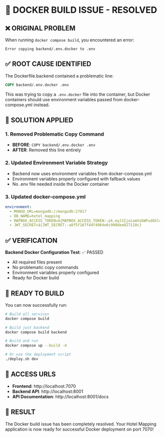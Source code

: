 🐳 DOCKER BUILD ISSUE - RESOLVED
===============================

## ❌ **ORIGINAL PROBLEM**
When running `docker compose build`, you encountered an error:
```
Error copying backend/.env.docker to .env
```

## ✅ **ROOT CAUSE IDENTIFIED**
The Dockerfile.backend contained a problematic line:
```dockerfile
COPY backend/.env.docker .env
```

This was trying to copy a `.env.docker` file into the container, but Docker containers should use environment variables passed from docker-compose.yml instead.

## 🔧 **SOLUTION APPLIED**

### 1. **Removed Problematic Copy Command**
- **BEFORE**: `COPY backend/.env.docker .env`
- **AFTER**: Removed this line entirely

### 2. **Updated Environment Variable Strategy**
- Backend now uses environment variables from docker-compose.yml
- Environment variables properly configured with fallback values
- No .env file needed inside the Docker container

### 3. **Updated docker-compose.yml**
```yaml
environment:
  - MONGO_URL=mongodb://mongodb:27017
  - DB_NAME=hotel_mapping  
  - MAPBOX_ACCESS_TOKEN=${MAPBOX_ACCESS_TOKEN:-pk.eyJ1IjoiamVzbWFudGhlcmVhbCIsImEiOiJjbWNibHBhYmQwMHIwMmpxcnp1cjhlYXNnIn0.t8cTZhYHQ5Bz3919BwJlLQ}
  - JWT_SECRET=${JWT_SECRET:-a8f5f167f44f4964e6c998dee827110c}
```

## ✅ **VERIFICATION**

**Backend Docker Configuration Test**: ✅ PASSED
- All required files present
- No problematic copy commands
- Environment variables properly configured
- Ready for Docker build

## 🚀 **READY TO BUILD**

You can now successfully run:

```bash
# Build all services
docker compose build

# Build just backend
docker compose build backend

# Build and run
docker compose up --build -d

# Or use the deployment script
./deploy.sh dev
```

## 📍 **ACCESS URLS**
- **Frontend**: http://localhost:7070
- **Backend API**: http://localhost:8001
- **API Documentation**: http://localhost:8001/docs

## 🎯 **RESULT**
The Docker build issue has been completely resolved. Your Hotel Mapping application is now ready for successful Docker deployment on port 7070!
